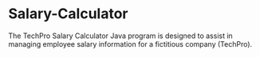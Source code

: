 # Salary-Calculator
The TechPro Salary Calculator Java program is designed to assist in managing employee salary information for a fictitious company (TechPro). 

